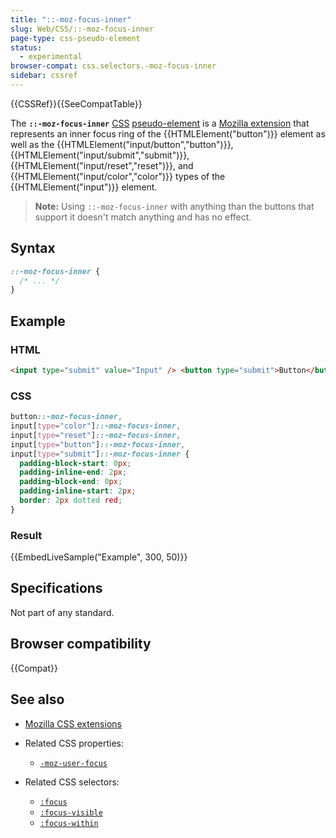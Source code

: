 ```yaml
---
title: "::-moz-focus-inner"
slug: Web/CSS/::-moz-focus-inner
page-type: css-pseudo-element
status:
  - experimental
browser-compat: css.selectors.-moz-focus-inner
sidebar: cssref
---
```


{{CSSRef}}{{SeeCompatTable}}

The **`::-moz-focus-inner`** [CSS](/en-US/docs/Web/CSS) [pseudo-element](/en-US/docs/Web/CSS/Pseudo-elements) is a [Mozilla extension](/en-US/docs/Web/CSS/Mozilla_Extensions) that represents an inner focus ring of the {{HTMLElement("button")}} element as well as the {{HTMLElement("input/button","button")}}, {{HTMLElement("input/submit","submit")}}, {{HTMLElement("input/reset","reset")}}, and {{HTMLElement("input/color","color")}} types of the {{HTMLElement("input")}} element.

> **Note:** Using `::-moz-focus-inner` with anything than the buttons that support it doesn't match anything and has no effect.

## Syntax

```css
::-moz-focus-inner {
  /* ... */
}
```

## Example

### HTML

```html
<input type="submit" value="Input" /> <button type="submit">Button</button>
```

### CSS

```css
button::-moz-focus-inner,
input[type="color"]::-moz-focus-inner,
input[type="reset"]::-moz-focus-inner,
input[type="button"]::-moz-focus-inner,
input[type="submit"]::-moz-focus-inner {
  padding-block-start: 0px;
  padding-inline-end: 2px;
  padding-block-end: 0px;
  padding-inline-start: 2px;
  border: 2px dotted red;
}
```

### Result

{{EmbedLiveSample("Example", 300, 50)}}

## Specifications

Not part of any standard.

## Browser compatibility

{{Compat}}

## See also

- [Mozilla CSS extensions](/en-US/docs/Web/CSS/Mozilla_Extensions)
- Related CSS properties:

  - [`-moz-user-focus`](/en-US/docs/Web/CSS/-moz-user-focus)

- Related CSS selectors:

  - [`:focus`](/en-US/docs/Web/CSS/:focus)
  - [`:focus-visible`](/en-US/docs/Web/CSS/:focus-visible)
  - [`:focus-within`](/en-US/docs/Web/CSS/:focus-within)
